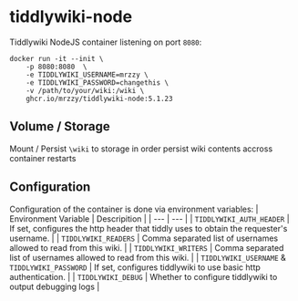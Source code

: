 # tiddlywiki-node
Tiddlywiki NodeJS container listening on port `8080`:
```
docker run -it --init \
    -p 8080:8080  \
    -e TIDDLYWIKI_USERNAME=mrzzy \
    -e TIDDLYWIKI_PASSWORD=changethis \
    -v /path/to/your/wiki:/wiki \
    ghcr.io/mrzzy/tiddlywiki-node:5.1.23
```

## Volume / Storage
Mount / Persist `\wiki` to storage in order persist wiki contents accross container restarts

## Configuration
Configuration of the container is done via environment variables:
| Environment Variable | Descripition |
| --- | --- |
| `TIDDLYWIKI_AUTH_HEADER` | If set, configures the http header that tiddly uses to obtain the requester's username. |
| `TIDDLYWIKI_READERS` | Comma separated list of usernames allowed to read from this wiki. |
| `TIDDLYWIKI_WRITERS` | Comma separated list of usernames allowed to read from this wiki. |
| `TIDDLYWIKI_USERNAME` & `TIDDLYWIKI_PASSWORD` | If set, configures tiddlywiki to use basic http authentication. |
| `TIDDLYWIKI_DEBUG` | Whether to configure tiddlywiki to output debugging logs |
